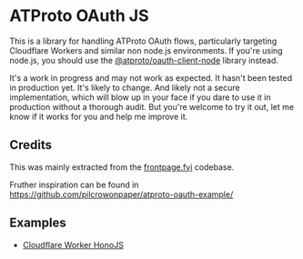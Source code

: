 # ATProto OAuth JS

This is a library for handling ATProto OAuth flows, particularly targeting Cloudflare Workers and similar non node.js environments. If you're using node.js, you should use the [@atproto/oauth-client-node](https://www.npmjs.com/package/@atproto/oauth-client-node) library instead.

It's a work in progress and may not work as expected. It hasn't been tested in production yet. It's likely to change. And likely not a secure implementation, which will blow up in your face if you dare to use it in production without a thorough audit. But you're welcome to try it out, let me know if it works for you and help me improve it.


## Credits
This was mainly extracted from the [frontpage.fyi](https://github.com/likeandscribe/frontpage/blob/5d362ae011b4ca83b15a30434468ac7b8b667497/packages/frontpage/lib/auth.ts) codebase.

Fruther inspiration can be found in https://github.com/pilcrowonpaper/atproto-oauth-example/

## Examples

- [Cloudflare Worker HonoJS](../../examples/cloudflare-worker-honojs/)
